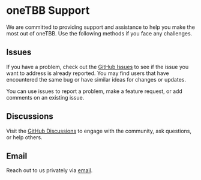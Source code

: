 <!--
******************************************************************************
* 
* Licensed under the Apache License, Version 2.0 (the "License");
* you may not use this file except in compliance with the License.
* You may obtain a copy of the License at
*
*     http://www.apache.org/licenses/LICENSE-2.0
*
* Unless required by applicable law or agreed to in writing, software
* distributed under the License is distributed on an "AS IS" BASIS,
* WITHOUT WARRANTIES OR CONDITIONS OF ANY KIND, either express or implied.
* See the License for the specific language governing permissions and
* limitations under the License.
*******************************************************************************/-->

# oneTBB Support

We are committed to providing support and assistance to help you make the most out of oneTBB. 
Use the following methods if you face any challenges. 

## Issues

If you have a problem, check out the [GitHub Issues](https://github.com/uxlfoundation/oneTBB/issues) to see if the issue you want to address is already reported. 
You may find users that have encountered the same bug or have similar ideas for changes or updates.

You can use issues to report a problem, make a feature request, or add comments on an existing issue.

## Discussions 

Visit the [GitHub Discussions](https://github.com/uxlfoundation/oneTBB/discussions) to engage with the community, ask questions, or help others. 

## Email

Reach out to us privately via [email](mailto:inteltbbdevelopers@intel.com). 